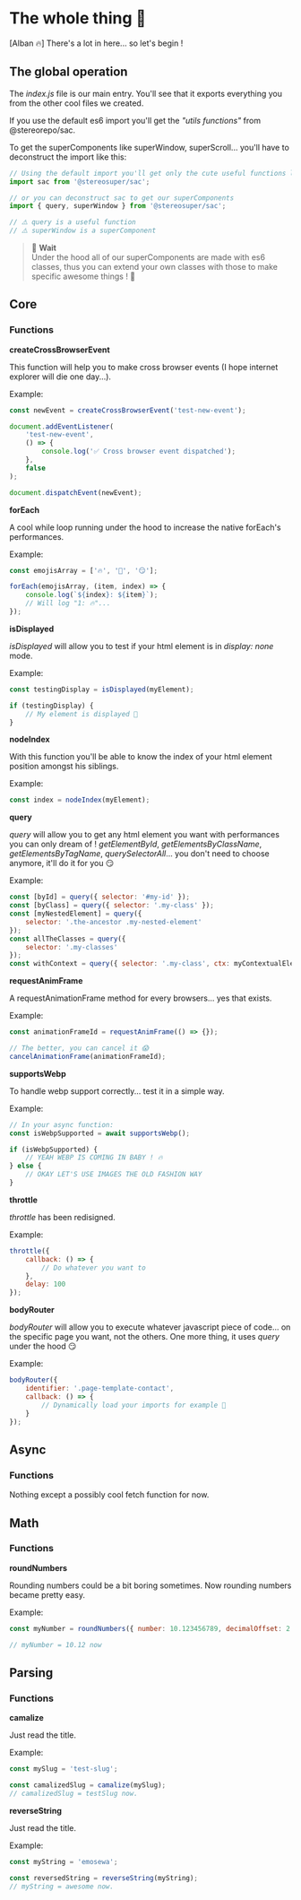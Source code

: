 # The whole thing 🐳

[Alban 🔥] There's a lot in here... so let's begin !

## The global operation

The _index.js_ file is our main entry. You'll see that it exports everything you from the other cool files we created.

If you use the default es6 import you'll get the _"utils functions"_ from @stereorepo/sac.

To get the superComponents like superWindow, superScroll... you'll have to deconstruct the import like this:

```js
// Using the default import you'll get only the cute useful functions like: query, camelize, supportsWebp, forEach, etc
import sac from '@stereosuper/sac';

// or you can deconstruct sac to get our superComponents
import { query, superWindow } from '@stereosuper/sac';

// ⚠️ query is a useful function
// ⚠️ superWindow is a superComponent
```

> 🚨 **Wait**  
> Under the hood all of our superComponents are made with es6 classes, thus you can extend your own classes with those to make specific awesome things ! 💪

## Core

### Functions

**createCrossBrowserEvent**

This function will help you to make cross browser events (I hope internet explorer will die one day...).

Example:

```js
const newEvent = createCrossBrowserEvent('test-new-event');

document.addEventListener(
    'test-new-event',
    () => {
        console.log('✅ Cross browser event dispatched');
    },
    false
);

document.dispatchEvent(newEvent);
```

**forEach**

A cool while loop running under the hood to increase the native forEach's performances.

Example:

```js
const emojisArray = ['🔥', '💪', '😏'];

forEach(emojisArray, (item, index) => {
    console.log(`${index}: ${item}`);
    // Will log "1: 🔥"...
});
```

**isDisplayed**

_isDisplayed_ will allow you to test if your html element is in _display: none_ mode.

Example:

```js
const testingDisplay = isDisplayed(myElement);

if (testingDisplay) {
    // My element is displayed 💪
}
```

**nodeIndex**

With this function you'll be able to know the index of your html element position amongst his siblings.

Example:

```js
const index = nodeIndex(myElement);
```

**query**

_query_ will allow you to get any html element you want with performances you can only dream of !
_getElementById_, _getElementsByClassName_, _getElementsByTagName_, _querySelectorAll_... you don't need to choose anymore, it'll do it for you 😏

Example:

```js
const [byId] = query({ selector: '#my-id' });
const [byClass] = query({ selector: '.my-class' });
const [myNestedElement] = query({
    selector: '.the-ancestor .my-nested-element'
});
const allTheClasses = query({
    selector: '.my-classes'
});
const withContext = query({ selector: '.my-class', ctx: myContextualElement });
```

**requestAnimFrame**

A requestAnimationFrame method for every browsers... yes that exists.

Example:

```js
const animationFrameId = requestAnimFrame(() => {});

// The better, you can cancel it 😱
cancelAnimationFrame(animationFrameId);
```

**supportsWebp**

To handle webp support correctly... test it in a simple way.

Example:

```js
// In your async function:
const isWebpSupported = await supportsWebp();

if (isWebpSupported) {
    // YEAH WEBP IS COMING IN BABY ! 🔥
} else {
    // OKAY LET'S USE IMAGES THE OLD FASHION WAY
}
```

**throttle**

_throttle_ has been redisigned.

Example:

```js
throttle({
    callback: () => {
        // Do whatever you want to
    },
    delay: 100
});
```

**bodyRouter**

_bodyRouter_ will allow you to execute whatever javascript piece of code... on the specific page you want, not the others. One more thing, it uses _query_ under the hood 😏

Example:

```js
bodyRouter({
    identifier: '.page-template-contact',
    callback: () => {
        // Dynamically load your imports for example 💪
    }
});
```

## Async

### Functions

Nothing except a possibly cool fetch function for now.

## Math

### Functions

**roundNumbers**

Rounding numbers could be a bit boring sometimes. Now rounding numbers became pretty easy.

Example:

```js
const myNumber = roundNumbers({ number: 10.123456789, decimalOffset: 2 });

// myNumber = 10.12 now
```

## Parsing

### Functions

**camalize**

Just read the title.

Example:

```js
const mySlug = 'test-slug';

const camalizedSlug = camalize(mySlug);
// camalizedSlug = testSlug now.
```

**reverseString**

Just read the title.

Example:

```js
const myString = 'emosewa';

const reversedString = reverseString(myString);
// myString = awesome now.
```
